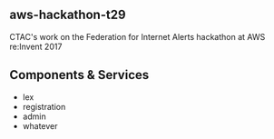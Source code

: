 aws-hackathon-t29
--------------------------------------------------------------------------------

CTAC's work on the Federation for Internet Alerts hackathon at AWS re:Invent 2017

## Components & Services
  - lex
  - registration
  - admin
  - whatever
